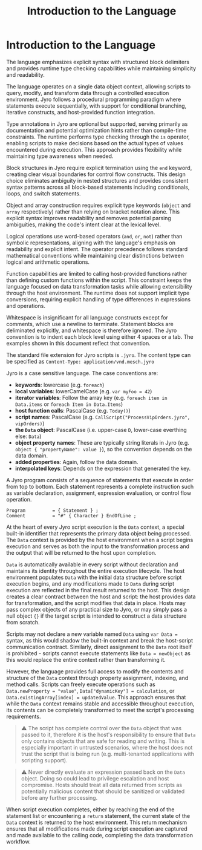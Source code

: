 ﻿---
layout: default
title: Introduction to the Language
parent: Jyro Language Syntax
has_children: false
has_toc: false
permalink: /jyro/introduction/
---

# Introduction to the Language

The language emphasizes explicit syntax with structured block delimiters and provides runtime type checking capabilities while maintaining simplicity and readability.

The language operates on a single data object context, allowing scripts to query, modify, and transform data through a controlled execution environment. Jyro follows a procedural programming paradigm where statements execute sequentially, with support for conditional branching, iterative constructs, and host-provided function integration.

Type annotations in Jyro are optional but supported, serving primarily as documentation and potential optimization hints rather than compile-time constraints. The runtime performs type checking through the `is` operator, enabling scripts to make decisions based on the actual types of values encountered during execution. This approach provides flexibility while maintaining type awareness when needed.

Block structures in Jyro require explicit termination using the `end` keyword, creating clear visual boundaries for control flow constructs. This design choice eliminates ambiguity in nested structures and provides consistent syntax patterns across all block-based statements including conditionals, loops, and switch statements.

Object and array construction requires explicit type keywords (`object` and `array` respectively) rather than relying on bracket notation alone. This explicit syntax improves readability and removes potential parsing ambiguities, making the code's intent clear at the lexical level.

Logical operations use word-based operators (`and`, `or`, `not`) rather than symbolic representations, aligning with the language's emphasis on readability and explicit intent. The operator precedence follows standard mathematical conventions while maintaining clear distinctions between logical and arithmetic operations.

Function capabilities are limited to calling host-provided functions rather than defining custom functions within the script. This constraint keeps the language focused on data transformation tasks while allowing extensibility through the host environment. The runtime does not support implicit type conversions, requiring explicit handling of type differences in expressions and operations.

Whitespace is insignificant for all language constructs except for comments, which use a newline to terminate. Statement blocks are deliminated explicitly, and whitespace is therefore ignored. The Jyro convention is to indent each block level using either 4 spaces or a tab. The examples shown in this document reflect that convention.

The standard file extension for Jyro scripts is `.jyro`. The content type can be specified as `Content-Type: application/vnd.mesch.jyro`

Jyro is a case sensitive language. The case conventions are:

* **keywords**: lowercase (e.g. `foreach`)
* **local variables**: lowerCamelCase (e.g. `var myFoo = 42`)
* **iterator variables**: Follow the array key (e.g. `foreach item in Data.items` or `foreach Item in Data.Items`)
* **host function calls**: PascalCase (e.g. `Today()`)
* **script names**: PascalCase (e.g. `CallScript("ProcessVipOrders.jyro", vipOrders)`)
* **the `Data` object**: PascalCase (i.e. upper-case `D`, lower-case everthing else: `Data`)
* **object property names**: These are typically string literals in Jyro (e.g. `object { "propertyName": value }`), so the convention depends on the data domain.
* **added properties**: Again, follow the data domain.
* **interpolated keys**: Depends on the expression that generated the key.

A Jyro program consists of a sequence of statements that execute in order from top to bottom. Each statement represents a complete instruction such as variable declaration, assignment, expression evaluation, or control flow operation.

```
Program          = { Statement } ;
Comment          = "#" { Character } EndOfLine ;
```

At the heart of every Jyro script execution is the `Data` context, a special built-in identifier that represents the primary data object being processed. The `Data` context is provided by the host environment when a script begins execution and serves as both the input to the transformation process and the output that will be returned to the host upon completion.

`Data` is automatically available in every script without declaration and maintains its identity throughout the entire execution lifecycle. The host environment populates `Data` with the initial data structure before script execution begins, and any modifications made to `Data` during script execution are reflected in the final result returned to the host. This design creates a clear contract between the host and script: the host provides data for transformation, and the script modifies that data in place. Hosts may pass complex objects of any practical size to Jyro, or may simply pass a null object `{}` if the target script is intended to construct a data structure from scratch.

Scripts may not declare a new variable named `Data` using `var Data =` syntax, as this would shadow the built-in context and break the host-script communication contract. Similarly, direct assignment to the `Data` root itself is prohibited - scripts cannot execute statements like `Data = newObject` as this would replace the entire context rather than transforming it.

However, the language provides full access to modify the contents and structure of the `Data` context through property assignment, indexing, and method calls. Scripts can freely execute operations such as `Data.newProperty = "value"`, `Data["dynamicKey"] = calculation`, or `Data.existingArray[index] = updatedValue`. This approach ensures that while the `Data` context remains stable and accessible throughout execution, its contents can be completely transformed to meet the script's processing requirements.

> ⚠ The script has complete control over the `Data` object that was passed to it, therefore it is the host's responsibility to ensure that `Data` only contains objects that are safe for reading and writing. This is especially important in untrusted scenarios, where the host does not trust the script that is being run (e.g. multi-tenanted applications with scripting support).

> ⚠ Never directly evaluate an expression passed back on the `Data` object. Doing so could lead to privilege escalation and host compromise. Hosts should treat all data returned from scripts as potentially malicious content that should be sanitized or validated before any further processing.

When script execution completes, either by reaching the end of the statement list or encountering a `return` statement, the current state of the `Data` context is returned to the host environment. This return mechanism ensures that all modifications made during script execution are captured and made available to the calling code, completing the data transformation workflow.